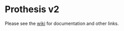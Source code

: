 # Prothesis v2

Please see the [wiki](https://github.com/egeldenhuys/prothesis-2/wiki) for documentation and other links.
